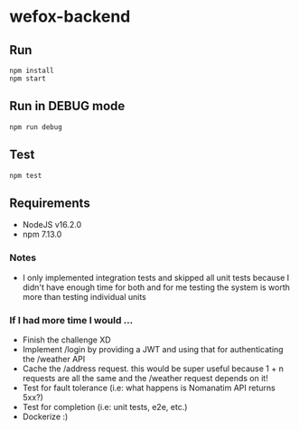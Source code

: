 # wefox-backend

## Run
```
npm install
npm start
```

## Run in DEBUG mode
```
npm run debug
```

## Test
```
npm test
```

## Requirements
- NodeJS v16.2.0
- npm 7.13.0

### Notes
- I only implemented integration tests and skipped all unit tests because I didn't have enough time for both and for me testing the system is worth more than testing individual units

### If I had more time I would ...
  - Finish the challenge XD
  - Implement /login by providing a JWT and using that for authenticating the /weather API
  - Cache the /address request.  this would be super useful because 1 + n requests are all the same and the /weather request depends on it!
  - Test for fault tolerance (i.e: what happens is Nomanatim API returns 5xx?)
  - Test for completion (i.e: unit tests, e2e, etc.)
  - Dockerize :)
 
